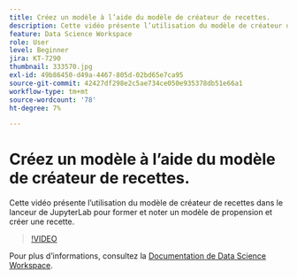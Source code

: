 ```yaml
---
title: Créez un modèle à l’aide du modèle de créateur de recettes.
description: Cette vidéo présente l’utilisation du modèle de créateur de recettes dans le lanceur de JupyterLab pour former et noter un modèle de propension et créer une recette.
feature: Data Science Workspace
role: User
level: Beginner
jira: KT-7290
thumbnail: 333570.jpg
exl-id: 49b86450-d49a-4467-805d-02bd65e7ca95
source-git-commit: 42427df298e2c5ae734ce050e935378db51e66a1
workflow-type: tm+mt
source-wordcount: '78'
ht-degree: 7%

---
```


# Créez un modèle à l’aide du modèle de créateur de recettes.

Cette vidéo présente l’utilisation du modèle de créateur de recettes dans le lanceur de JupyterLab pour former et noter un modèle de propension et créer une recette.

>[!VIDEO](https://video.tv.adobe.com/v/333570?quality=12&learn=on)

Pour plus d’informations, consultez la [Documentation de Data Science Workspace](https://experienceleague.adobe.com/docs/experience-platform/data-science-workspace/home.html?lang=fr).